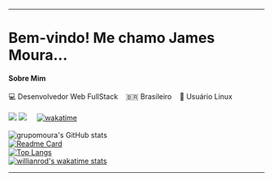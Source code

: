 <!--
**grupomoura/grupomoura** is a ✨ _special_ ✨ repository because its `README.md` (this file) appears on your GitHub profile.
Here are some ideas to get you started:
- 🔭 I’m currently working on ...
- 🌱 I’m currently learning ...
- 👯 I’m looking to collaborate on ...
- 🤔 I’m looking for help with ...
- 💬 Ask me about ...
- 📫 How to reach me: ...
- 😄 Pronouns: ...
- ⚡ Fun fact: ...
-->

----------------------------------------------------------------------------

# Bem-vindo! Me chamo James Moura...
#### Sobre Mim ####
💻 Desenvolvedor Web FullStack &nbsp;&nbsp; 🇧🇷 Brasileiro &nbsp;&nbsp; 🐧 Usuário Linux <br />
<br />
[<img src="https://img.shields.io/badge/twitter-%231DA1F2.svg?&style=for-the-badge&logo=twitter&logoColor=white" />](hhttps://twitter.com/WesleyAAlves1)
[<img src = "https://img.shields.io/badge/instagram-%23E4405F.svg?&style=for-the-badge&logo=instagram&logoColor=white">](https://www.instagram.com/wesleyaalvez) &nbsp;&nbsp;&nbsp;
[![wakatime](https://wakatime.com/badge/user/57b18355-951e-4717-828c-85840f6d39e3.svg?style=for-the-badge)](https://wakatime.com/@57b18355-951e-4717-828c-85840f6d39e3)
<br /><br />
![grupomoura's GitHub stats](https://github-readme-stats.vercel.app/api?username=grupomoura&show_icons=true&include_all_commits=true&count_private=true&theme=tokyonight&bg_color=transparent)
<br />
[![Readme Card](https://github-readme-stats.vercel.app/api/pin/?username=grupomoura&repo=emacs-init)](https://github.com/grupomoura/emacs-init)
<br />
[![Top Langs](https://github-readme-stats.vercel.app/api/top-langs/?username=anuraghazra&langs_count=4&hide_title=true)](https://github.com/anuraghazra/github-readme-stats)
<br />
[![willianrod's wakatime stats](https://github-readme-stats.vercel.app/api/wakatime?username=grupomoura)](https://github.com/anuraghazra/github-readme-stats)

----------------------------------------------------------------------------------
